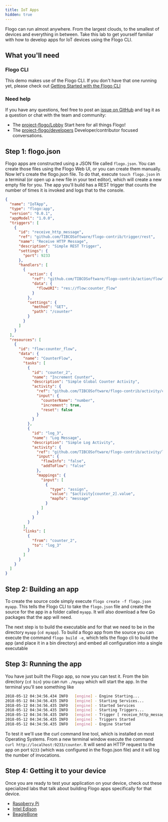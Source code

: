 ```yaml
---
title: IoT Apps
hidden: true
---
```


Flogo can run almost anywhere. From the largest clouds, to the smallest of devices and everything in between. Take this lab to get yourself familiar with how to develop apps for IoT devices using the Flogo CLI.

## What you'll need

### Flogo CLI

This demo makes use of the Flogo CLI. If you don't have that one running yet, please check out [Getting Started with the Flogo CLI](../../getting-started/getting-started-cli/)

### Need help

If you have any questions, feel free to post an [issue on GitHub](https://github.com/TIBCOSoftware/flogo/issues) and tag it as a question or chat with the team and community:

* The [project-flogo/Lobby](https://gitter.im/project-flogo/Lobby) Start here for all things Flogo!
* The [project-flogo/developers](https://gitter.im/project-flogo/developers) Developer/contributor focused conversations.

## Step 1: flogo.json

Flogo apps are constructed using a JSON file called `flogo.json`. You can create those files using the Flogo Web UI, or you can create them manually. Now let's create the flogo.json file. To do that, execute `touch flogo.json` in a terminal (or open up a new file in your text editor), which will create a new empty file for you. The app you'll build has a REST trigger that counts the number of times it is invoked and logs that to the console.

```json
{
  "name": "IoTApp",
  "type": "flogo:app",
  "version": "0.0.1",
  "appModel": "1.0.0",
  "triggers": [
    {
      "id": "receive_http_message",
      "ref": "github.com/TIBCOSoftware/flogo-contrib/trigger/rest",
      "name": "Receive HTTP Message",
      "description": "Simple REST Trigger",
      "settings": {
        "port": 9233
      },
      "handlers": [
        {
          "action": {
            "ref": "github.com/TIBCOSoftware/flogo-contrib/action/flow",
            "data": {
              "flowURI": "res://flow:counter_flow"
            }
          },
          "settings": {
            "method": "GET",
            "path": "/counter"
          }
        }
      ]
    }
  ],
  "resources": [
    {
      "id": "flow:counter_flow",
      "data": {
        "name": "CounterFlow",
        "tasks": [
          {
            "id": "counter_2",
            "name": "Increment Counter",
            "description": "Simple Global Counter Activity",
            "activity": {
              "ref": "github.com/TIBCOSoftware/flogo-contrib/activity/counter",
              "input": {
                "counterName": "number",
                "increment": true,
                "reset": false
              }
            }
          },
          {
            "id": "log_3",
            "name": "Log Message",
            "description": "Simple Log Activity",
            "activity": {
              "ref": "github.com/TIBCOSoftware/flogo-contrib/activity/log",
              "input": {
                "flowInfo": "false",
                "addToFlow": "false"
              },
              "mappings": {
                "input": [
                  {
                    "type": "assign",
                    "value": "$activity[counter_2].value",
                    "mapTo": "message"
                  }
                ]
              }
            }
          }
        ],
        "links": [
          {
            "from": "counter_2",
            "to": "log_3"
          }
        ]
      }
    }
  ]
}
```

## Step 2: Building an app

To create the source code simply execute `flogo create -f flogo.json myapp`. This tells the Flogo CLI to take the `flogo.json` file and create the source for the app in a folder called `myapp`. It will also download a few Go packages that the app will need.

The next step is to build the executable and for that we need to be in the directory `myapp` (`cd myapp`). To build a flogo app from the source you can execute the command `flogo build -e`, which tells the flogo cli to build the app (and place it in a bin directory) and embed all configuration into a single executable

## Step 3: Running the app

You have just built the Flogo app, so now you can test it. From the bin directory (`cd bin`) you can run `./myapp` which will start the app. In the terminal you'll see something like

```bash
2018-05-12 04:34:56.434 INFO   [engine] - Engine Starting...
2018-05-12 04:34:56.435 INFO   [engine] - Starting Services...
2018-05-12 04:34:56.435 INFO   [engine] - Started Services
2018-05-12 04:34:56.435 INFO   [engine] - Starting Triggers...
2018-05-12 04:34:56.435 INFO   [engine] - Trigger [ receive_http_message ]: Started
2018-05-12 04:34:56.435 INFO   [engine] - Triggers Started
2018-05-12 04:34:56.435 INFO   [engine] - Engine Started
```

To test it we'll use the curl command line tool, which is installed on most Operating Systems. From a new terminal window execute the command `curl http://localhost:9233/counter`. It will send an HTTP request to the app on port `9233` (which was configured in the flogo.json file) and it will log the number of invocations.

## Step 4: Getting it to your device

Once you are ready to test your application on your device, check out these specialized labs that talk about building Flogo apps specifically for that device.

* [Raspberry Pi](../raspberry-iot-cli) 
* [Intel Edison](../edison)
* [BeagleBone](../beaglebone)
